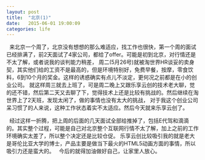 ```yaml
---
layout: post
title:  "北京(1)"
date:   2015-06-01 19:00:09
categories: life
---
```

&nbsp;&nbsp;来北京一个周了，北京没有想想的那么难适应，找工作也很快，第一个周的面试已经排满了，前2天面试了4家公司，都给了offer。可能是初到北京，对行情还是不太了解，或者说我的谈判能力稍差，
周二(5月26号)就被淘世界HR谈妥的卖身契，其实他们给的工资不是最高的，但是环境特别好，免费早餐，按摩，零食饮料，6到10个月的奖金。这样的诱惑确实有点儿不淡定，更何况之前都是在小的创业公司。
就这样周三就去上班了，可是周二晚上又跟乐享云创的技术老大聊，觉的还不错，然后第二天又去聊了下，觉得技术上还是比较有挑战的。然后继续在淘世界上了2天班，发现太闲了，做的事情也没有太大的挑战，
对于我这个创业公司呆习惯了的人来说，这种工作状态着实不太适应。然后今天就来乐享云创了。

&nbsp;&nbsp;经过这样一折腾，把上周的后面的几天面试全部给推掉了，包括E代驾和滴滴的。其实整个过程，可能是自己对北京整个互联网行情不太了解，加上之前的工作环境确实太差了，所以整个决定还是比较仓促。
乐享云创比较吸引我的就是老大是哥伦比亚大学的博士，产品主要是做当下最火的HTML5动画方面的事情，所以吸引力还是蛮大的。
&nbsp;&nbsp;今后的就得加油做好自己，让家里人放心。
